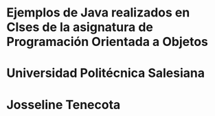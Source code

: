 # Ejemplos de Java realizados en Clses de la asignatura de Programación Orientada a Objetos
# Universidad Politécnica Salesiana
# Josseline Tenecota
